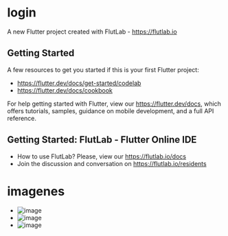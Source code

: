 # login

A new Flutter project created with FlutLab - https://flutlab.io

## Getting Started

A few resources to get you started if this is your first Flutter project:

- https://flutter.dev/docs/get-started/codelab
- https://flutter.dev/docs/cookbook

For help getting started with Flutter, view our
https://flutter.dev/docs, which offers tutorials,
samples, guidance on mobile development, and a full API reference.

## Getting Started: FlutLab - Flutter Online IDE

- How to use FlutLab? Please, view our https://flutlab.io/docs
- Join the discussion and conversation on https://flutlab.io/residents

# imagenes
- ![image](https://github.com/Yadier-Gonzalez-Graciano/UIIIAct1Diseologin/assets/143548098/7ff77c81-94ab-4297-abe3-178a9f8871c6)
- ![image](https://github.com/Yadier-Gonzalez-Graciano/UIIIAct1Diseologin/assets/143548098/3e5be79c-57de-4691-aff5-ae300f47c39d)
- ![image](https://github.com/Yadier-Gonzalez-Graciano/UIIIAct1Diseologin/assets/143548098/d513c548-5d26-444e-bc29-2f8b04af85ce)
